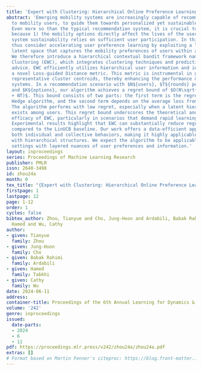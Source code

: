 ```yaml
---
title: 'Expert with Clustering: Hierarchical Online Preference Learning Framework'
abstract: 'Emerging mobility systems are increasingly capable of recommending options
  to mobility users, to guide them towards personalized yet sustainable system outcomes.
  Even more so than the typical recommendation system, it is crucial to minimize regret,
  because 1) the mobility options directly affect the lives of the users, and 2) the
  system sustainability relies on sufficient user participation. In this study, we
  thus consider accelerating user preference learning by exploiting a low-dimensional
  latent space that captures the mobility preferences of users within a population.
  We therefore introduce a hierarchical contextual bandit framework named Expert with
  Clustering (EWC), which integrates clustering techniques and prediction with expert
  advice. EWC efficiently utilizes hierarchical user information and incorporates
  a novel Loss-guided Distance metric. This metric is instrumental in generating more
  representative cluster centroids, thereby enhancing the performance of recommendation
  systems. In a recommendation scenario with $N${users}, $T${rounds} per user,
  and $K${options}, our algorithm achieves a regret bound of $O(N\sqrt{T\log K}
  + NT)$. This bound consists of two parts: the first term is the regret from the
  Hedge algorithm, and the second term depends on the average loss from clustering.
  The algorithm performs with low regret, especially when a latent hierarchical structure
  exists among users. This regret bound underscores the theoretical and experimental
  efficacy of EWC, particularly in scenarios that demand rapid learning and adaptation.
  Experimental results highlight that EWC can substantially reduce regret by 27.57%
  compared to the LinUCB baseline. Our work offers a data-efficient approach to capturing
  both individual and collective behaviors, making it highly applicable to contexts
  with hierarchical structures. We expect the algorithm to be applicable to other
  settings with layered nuances of user preferences and information.'
layout: inproceedings
series: Proceedings of Machine Learning Research
publisher: PMLR
issn: 2640-3498
id: zhou24a
month: 0
tex_title: "{Expert with Clustering: Hierarchical Online Preference Learning Framework}"
firstpage: 1
lastpage: 12
page: 1-12
order: 1
cycles: false
bibtex_author: Zhou, Tianyue and Cho, Jung-Hoon and Ardabili, Babak Rahimi and Tabkhi,
  Hamed and Wu, Cathy
author:
- given: Tianyue
  family: Zhou
- given: Jung-Hoon
  family: Cho
- given: Babak Rahimi
  family: Ardabili
- given: Hamed
  family: Tabkhi
- given: Cathy
  family: Wu
date: 2024-06-11
address:
container-title: Proceedings of the 6th Annual Learning for Dynamics & Control Conference
volume: '242'
genre: inproceedings
issued:
  date-parts:
  - 2024
  - 6
  - 11
pdf: https://proceedings.mlr.press/v242/zhou24a/zhou24a.pdf
extras: []
# Format based on Martin Fenner's citeproc: https://blog.front-matter.io/posts/citeproc-yaml-for-bibliographies/
---
```

